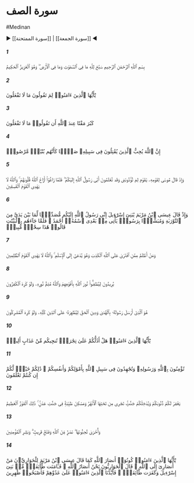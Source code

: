 # سورة الصف
#Medinan
▶ [[سورة الممتحنة]] | [[سورة الجمعة]] ◀
##### 1
<span class="ayah hovertext" data-hover="Whatever is in the heavens and on earth, let it declare the Praises and Glory of Allah: for He is the Exalted in Might, the Wise.">بِسْمِ ٱللَّهِ ٱلرَّحْمَٰنِ ٱلرَّحِيمِ سَبَّحَ لِلَّهِ مَا فِى ٱلسَّمَٰوَٰتِ وَمَا فِى ٱلْأَرْضِ ۖ وَهُوَ ٱلْعَزِيزُ ٱلْحَكِيمُ</span>
##### 2
<span class="ayah hovertext" data-hover="O ye who believe! Why say ye that which ye do not?">يَٰٓأَيُّهَا ٱلَّذِينَ ءَامَنُوا۟ لِمَ تَقُولُونَ مَا لَا تَفْعَلُونَ</span>
##### 3
<span class="ayah hovertext" data-hover="Grievously odious is it in the sight of Allah that ye say that which ye do not.">كَبُرَ مَقْتًا عِندَ ٱللَّهِ أَن تَقُولُوا۟ مَا لَا تَفْعَلُونَ</span>
##### 4
<span class="ayah hovertext" data-hover="Truly Allah loves those who fight in His Cause in battle array, as if they were a solid cemented structure.">إِنَّ ٱللَّهَ يُحِبُّ ٱلَّذِينَ يُقَٰتِلُونَ فِى سَبِيلِهِۦ صَفًّۭا كَأَنَّهُم بُنْيَٰنٌۭ مَّرْصُوصٌۭ</span>
##### 5
<span class="ayah hovertext" data-hover="And remember, Moses said to his people: 'O my people! why do ye vex and insult me, though ye know that I am the messenger of Allah (sent) to you?' Then when they went wrong, Allah let their hearts go wrong. For Allah guides not those who are rebellious transgressors.">وَإِذْ قَالَ مُوسَىٰ لِقَوْمِهِۦ يَٰقَوْمِ لِمَ تُؤْذُونَنِى وَقَد تَّعْلَمُونَ أَنِّى رَسُولُ ٱللَّهِ إِلَيْكُمْ ۖ فَلَمَّا زَاغُوٓا۟ أَزَاغَ ٱللَّهُ قُلُوبَهُمْ ۚ وَٱللَّهُ لَا يَهْدِى ٱلْقَوْمَ ٱلْفَٰسِقِينَ</span>
##### 6
<span class="ayah hovertext" data-hover="And remember, Jesus, the son of Mary, said: 'O Children of Israel! I am the messenger of Allah (sent) to you, confirming the Law (which came) before me, and giving Glad Tidings of a Messenger to come after me, whose name shall be Ahmad.' But when he came to them with Clear Signs, they said, 'this is evident sorcery!'">وَإِذْ قَالَ عِيسَى ٱبْنُ مَرْيَمَ يَٰبَنِىٓ إِسْرَٰٓءِيلَ إِنِّى رَسُولُ ٱللَّهِ إِلَيْكُم مُّصَدِّقًۭا لِّمَا بَيْنَ يَدَىَّ مِنَ ٱلتَّوْرَىٰةِ وَمُبَشِّرًۢا بِرَسُولٍۢ يَأْتِى مِنۢ بَعْدِى ٱسْمُهُۥٓ أَحْمَدُ ۖ فَلَمَّا جَآءَهُم بِٱلْبَيِّنَٰتِ قَالُوا۟ هَٰذَا سِحْرٌۭ مُّبِينٌۭ</span>
##### 7
<span class="ayah hovertext" data-hover="Who doth greater wrong than one who invents falsehood against Allah, even as he is being invited to Islam? And Allah guides not those who do wrong.">وَمَنْ أَظْلَمُ مِمَّنِ ٱفْتَرَىٰ عَلَى ٱللَّهِ ٱلْكَذِبَ وَهُوَ يُدْعَىٰٓ إِلَى ٱلْإِسْلَٰمِ ۚ وَٱللَّهُ لَا يَهْدِى ٱلْقَوْمَ ٱلظَّٰلِمِينَ</span>
##### 8
<span class="ayah hovertext" data-hover="Their intention is to extinguish Allah's Light (by blowing) with their mouths: But Allah will complete (the revelation of) His Light, even though the Unbelievers may detest (it).">يُرِيدُونَ لِيُطْفِـُٔوا۟ نُورَ ٱللَّهِ بِأَفْوَٰهِهِمْ وَٱللَّهُ مُتِمُّ نُورِهِۦ وَلَوْ كَرِهَ ٱلْكَٰفِرُونَ</span>
##### 9
<span class="ayah hovertext" data-hover="It is He Who has sent His Messenger with Guidance and the Religion of Truth, that he may proclaim it over all religion, even though the Pagans may detest (it).">هُوَ ٱلَّذِىٓ أَرْسَلَ رَسُولَهُۥ بِٱلْهُدَىٰ وَدِينِ ٱلْحَقِّ لِيُظْهِرَهُۥ عَلَى ٱلدِّينِ كُلِّهِۦ وَلَوْ كَرِهَ ٱلْمُشْرِكُونَ</span>
##### 10
<span class="ayah hovertext" data-hover="O ye who believe! Shall I lead you to a bargain that will save you from a grievous Penalty?-">يَٰٓأَيُّهَا ٱلَّذِينَ ءَامَنُوا۟ هَلْ أَدُلُّكُمْ عَلَىٰ تِجَٰرَةٍۢ تُنجِيكُم مِّنْ عَذَابٍ أَلِيمٍۢ</span>
##### 11
<span class="ayah hovertext" data-hover="That ye believe in Allah and His Messenger, and that ye strive (your utmost) in the Cause of Allah, with your property and your persons: That will be best for you, if ye but knew!">تُؤْمِنُونَ بِٱللَّهِ وَرَسُولِهِۦ وَتُجَٰهِدُونَ فِى سَبِيلِ ٱللَّهِ بِأَمْوَٰلِكُمْ وَأَنفُسِكُمْ ۚ ذَٰلِكُمْ خَيْرٌۭ لَّكُمْ إِن كُنتُمْ تَعْلَمُونَ</span>
##### 12
<span class="ayah hovertext" data-hover="He will forgive you your sins, and admit you to Gardens beneath which Rivers flow, and to beautiful mansions in Gardens of Eternity: that is indeed the Supreme Achievement.">يَغْفِرْ لَكُمْ ذُنُوبَكُمْ وَيُدْخِلْكُمْ جَنَّٰتٍۢ تَجْرِى مِن تَحْتِهَا ٱلْأَنْهَٰرُ وَمَسَٰكِنَ طَيِّبَةًۭ فِى جَنَّٰتِ عَدْنٍۢ ۚ ذَٰلِكَ ٱلْفَوْزُ ٱلْعَظِيمُ</span>
##### 13
<span class="ayah hovertext" data-hover="And another (favour will He bestow,) which ye do love,- help from Allah and a speedy victory. So give the Glad Tidings to the Believers.">وَأُخْرَىٰ تُحِبُّونَهَا ۖ نَصْرٌۭ مِّنَ ٱللَّهِ وَفَتْحٌۭ قَرِيبٌۭ ۗ وَبَشِّرِ ٱلْمُؤْمِنِينَ</span>
##### 14
<span class="ayah hovertext" data-hover="O ye who believe! Be ye helpers of Allah: As said Jesus the son of Mary to the Disciples, 'Who will be my helpers to (the work of) Allah?' Said the disciples, 'We are Allah's helpers!' then a portion of the Children of Israel believed, and a portion disbelieved: But We gave power to those who believed, against their enemies, and they became the ones that prevailed.">يَٰٓأَيُّهَا ٱلَّذِينَ ءَامَنُوا۟ كُونُوٓا۟ أَنصَارَ ٱللَّهِ كَمَا قَالَ عِيسَى ٱبْنُ مَرْيَمَ لِلْحَوَارِيِّۦنَ مَنْ أَنصَارِىٓ إِلَى ٱللَّهِ ۖ قَالَ ٱلْحَوَارِيُّونَ نَحْنُ أَنصَارُ ٱللَّهِ ۖ فَـَٔامَنَت طَّآئِفَةٌۭ مِّنۢ بَنِىٓ إِسْرَٰٓءِيلَ وَكَفَرَت طَّآئِفَةٌۭ ۖ فَأَيَّدْنَا ٱلَّذِينَ ءَامَنُوا۟ عَلَىٰ عَدُوِّهِمْ فَأَصْبَحُوا۟ ظَٰهِرِينَ</span>
